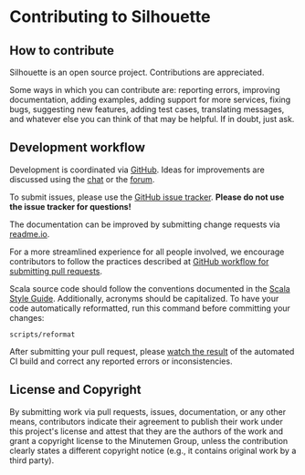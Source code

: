 Contributing to Silhouette
==========================

How to contribute
-----------------

Silhouette is an open source project. Contributions are appreciated.

Some ways in which you can contribute are: reporting errors, improving documentation, adding examples, adding support
for more services, fixing bugs, suggesting new features, adding test cases, translating messages, and whatever else
you can think of that may be helpful. If in doubt, just ask.


Development workflow
--------------------

Development is coordinated via [GitHub]. Ideas for improvements are discussed using the [chat] or the [forum].

To submit issues, please use the [GitHub issue tracker]. **Please do not use the issue tracker for questions!**

The documentation can be improved by submitting change requests via [readme.io].

For a more streamlined experience for all people involved, we encourage contributors to follow the practices described
at [GitHub workflow for submitting pull requests].

Scala source code should follow the conventions documented in the [Scala Style Guide]. Additionally, acronyms should
be capitalized. To have your code automatically reformatted, run this command before committing your changes:

    scripts/reformat

After submitting your pull request, please [watch the result] of the automated CI build and correct any reported
errors or inconsistencies.


License and Copyright
---------------------

By submitting work via pull requests, issues, documentation, or any other means, contributors indicate their agreement to
publish their work under this project's license and attest that they are the authors of the work and grant a
copyright license to the Minutemen Group, unless the contribution clearly states a different copyright notice
(e.g., it contains original work by a third party).


[GitHub]: https://github.com/minutemen/silhouette
[GitHub issue tracker]: https://github.com/minutemen/silhouette/issues
[GitHub workflow for submitting pull requests]: https://www.playframework.com/documentation/2.5.x/WorkingWithGit
[chat]: https://gitter.im/minutemen/silhouette
[forum]: http://discourse.silhouette.rocks
[Scala Style Guide]: http://docs.scala-lang.org/style/
[watch the result]: https://github.com/minutemen/silhouette/actions
[readme.io]: http://www.silhouette.rocks/
